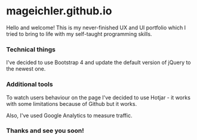 # mageichler.github.io

Hello and welcome! This is my never-finished UX and UI portfolio which I tried to bring to life with my self-taught programming skills. 

### Technical things

I've decided to use Bootstrap 4 and update the default version of jQuery to the newest one. 

### Additional tools

To watch users behaviour on the page I've decided to use Hotjar - it works with some limitations because of Github but it works. 

Also, I've used Google Analytics to measure traffic.

### Thanks and see you soon!
